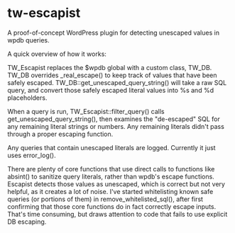 # tw-escapist
A proof-of-concept WordPress plugin for detecting unescaped values in wpdb queries.

A quick overview of how it works:

TW_Escapist replaces the $wpdb global with a custom class, TW_DB.
TW_DB overrides _real_escape() to keep track of values that have been safely escaped.
TW_DB::get_unescaped_query_string() will take a raw SQL query, and convert those safely escaped literal values into %s and %d placeholders.

When a query is run, TW_Escapist::filter_query() calls get_unescaped_query_string(), then examines the "de-escaped" SQL for any remaining literal strings or numbers. Any remaining literals didn't pass through a proper escaping function.

Any queries that contain unescaped literals are logged. Currently it just uses error_log().

There are plenty of core functions that use direct calls to functions like absint() to sanitize query literals, rather than wpdb's escape functions. Escapist detects those values as unescaped, which is correct but not very helpful, as it creates a lot of noise. I've started whitelisting known safe queries (or portions of them) in remove_whitelisted_sql(), after first confirming that those core functions do in fact correctly escape inputs. That's  time consuming, but draws attention to code that fails to use explicit DB escaping.
